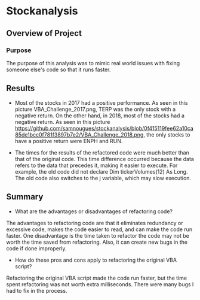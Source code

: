 # Stockanalysis

## Overview of Project

### Purpose

The purpose of this analysis was to mimic real world issues with fixing someone else's code so that it runs faster.

## Results

- Most of the stocks in 2017  had a positive performance. As seen in this picture VBA_Challenge_2017.png, TERP was the only stock with a negative return. On the other hand, in 2018, most of the stocks had a negative return. As seen in this picture https://github.com/samnougues/stockanalysis/blob/0f415119fee62a10ca85de1bcc0f781f3897b7e2/VBA_Challenge_2018.png, the only stocks to have a positive return were ENPH and RUN. 

- The times for the results of the refactored code were much better than that of the original code. This time difference occurred because the data refers to the data that precedes it, making it easier to execute. For example, the old code did not declare Dim tickerVolumes(12) As Long. The old code also switches to the j variable, which may slow execution. 

## Summary

- What are the advantages or disadvantages of refactoring code?

The advantages to refactoring code are that it eliminates redundancy or excessive code, makes the code easier to read, and can make the code run faster. One disadvantage is the time taken to refactor the code may not be worth the time saved from refactoring. Also, it can create new bugs in the code if done improperly.

- How do these pros and cons apply to refactoring the original VBA script?


Refactoring the original VBA script made the code run faster, but the time spent refactoring was not worth extra milliseconds. There were many bugs I had to fix in the process.
